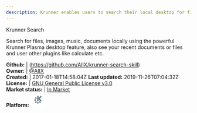```yaml
---
description: Krunner enables users to search their local desktop for files, images, recent documents, bookmarks and utilize other krunner plugins
---
```

Krunner Search

Search for files, images, music, documents locally using the powerful Krunner Plasma desktop feature, also see your recent documents or files and user other plugins like calculate etc.

**Github:** | (https://github.com/AIIX/krunner-search-skill)  
**Owner:** | [@AIIX](https://github.com/AIIX)  
**Created:** | 2017-01-18T14:58:04Z  **Last updated:** 2019-11-26T07:04:32Z  
**License:** | [GNU General Public License v3.0](https://api.github.com/licenses/gpl-3.0)  
**Market status:** | [In Market](https://market.mycroft.ai/skill/krunner-search-skill)  
**Platform:**   ![](.gitbook/assets/kde.png)   
